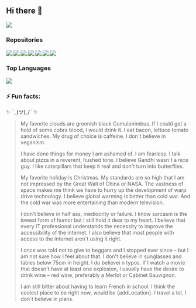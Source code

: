 ## Hi there 👋

<a href="https://github.com/mpolinowski/github-readme-stats">
  <img align="center" src="https://github-readme-stats.vercel.app/api?username=mpolinowski&show_icons=true&theme=tokyonight" />
</a>



### Repositories

<a href="https://github.com/mpolinowski/html5_video_prefix">
  <img align="center" src="https://github-readme-stats.vercel.app/api/pin/?username=mpolinowski&repo=html5_video_prefix&theme=tokyonight" />
</a>
<a href="https://github.com/mpolinowski/victory-data-chart">
  <img align="center" src="https://github-readme-stats.vercel.app/api/pin/?username=mpolinowski&repo=victory-data-chart&theme=tokyonight" />
</a>
<a href="https://github.com/anuraghazra/tomcat-docker-cluster">
  <img align="center" src="https://github-readme-stats.vercel.app/api/pin/?username=mpolinowski&repo=tomcat-docker-cluster&theme=tokyonight" />
</a>
<a href="https://github.com/mpolinowski/gatsby-multilang-template">
  <img align="center" src="https://github-readme-stats.vercel.app/api/pin/?username=mpolinowski&repo=gatsby-multilang-template&theme=tokyonight" />
</a>
<a href="https://github.com/mpolinowski/paho_mqtt_instar_alarmserver">
  <img align="center" src="https://github-readme-stats.vercel.app/api/pin/?username=mpolinowski&repo=paho_mqtt_instar_alarmserver&theme=tokyonight" />
</a>
<a href="https://github.com/mpolinowski/nodered-mqtt-connect">
  <img align="center" src="https://github-readme-stats.vercel.app/api/pin/?username=mpolinowski&repo=nodered-mqtt-connect&theme=tokyonight" />
</a>
<a href="https://github.com/mpolinowski/reactive_search">
  <img align="center" src="https://github-readme-stats.vercel.app/api/pin/?username=mpolinowski&repo=reactive_search&theme=tokyonight" />
</a>

### Top Languages

<a href="https://github.com/mpolinowski/github-readme-stats">
  <img align="center" src="https://github-readme-stats.vercel.app/api/top-langs/?username=mpolinowski&theme=tokyonight&hide=html" />
</a>


### ⚡ Fun facts:

✨ ¯\_(ツ)_/¯ ✨

 
> My favorite clouds are greenish black Cumulonimbus. If I could get a hold of some cobra blood, I would drink it. I eat bacon, lettuce tomato sandwiches. My drug of choice is caffeine. I don´t believe in veganism.
> 
> I have done things for money I am ashamed of. I am fearless. I talk about pizza in a reverent, hushed tone. I believe Gandhi wasn´t a nice guy. I like caterpillars that keep it real and don't turn into butterflies.
> 
> My favorite holiday is Christmas. My standards are so high that I am not impressed by the Great Wall of China or NASA. The vastness of space makes me think we have to hurry up the development of warp drive technology. I believe global warming is better than cold war. And the cold war was more entertaining than modern television.
> 
> I don't believe in half ass, mediocrity or failure. I know sarcasm is the lowest form of humor but I still hold it dear to my heart. I believe that every IT professional understands the necessity to improve the accessibility of the internet. I also believe that most people with access to the internet aren´t using it right.
> 
> I once was told not to give to beggars and I stopped ever since – but I am not sure how I feel about that. I don't believe in sunglasses and tables below 75cm in height. I do believei n typos. If I watch a movie that doesn't have at least one explosion, I usually have the desire to drink wine – red wine, preferably a Merlot or Cabinet Sauvignon.
> 
> I am still bitter about having to learn French in school. I think the coolest place to be right now, would be {addLocation}. I travel a lot. I don´t believe in plans.
